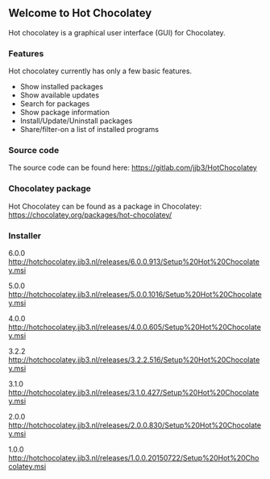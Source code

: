 ## Welcome to Hot Chocolatey

Hot chocolatey is a graphical user interface (GUI) for Chocolatey. 


### Features

Hot chocolatey currently has only a few basic features.

* Show installed packages
* Show available updates
* Search for packages
* Show package information
* Install/Update/Uninstall packages
* Share/filter-on a list of installed programs


### Source code

The source code can be found here: https://gitlab.com/jjb3/HotChocolatey

### Chocolatey package

Hot Chocolatey can be found as a package in Chocolatey: https://chocolatey.org/packages/hot-chocolatey/

### Installer

6.0.0 http://hotchocolatey.jjb3.nl/releases/6.0.0.913/Setup%20Hot%20Chocolatey.msi

5.0.0 http://hotchocolatey.jjb3.nl/releases/5.0.0.1016/Setup%20Hot%20Chocolatey.msi

4.0.0 http://hotchocolatey.jjb3.nl/releases/4.0.0.605/Setup%20Hot%20Chocolatey.msi

3.2.2 http://hotchocolatey.jjb3.nl/releases/3.2.2.516/Setup%20Hot%20Chocolatey.msi

3.1.0 http://hotchocolatey.jjb3.nl/releases/3.1.0.427/Setup%20Hot%20Chocolatey.msi

2.0.0 http://hotchocolatey.jjb3.nl/releases/2.0.0.830/Setup%20Hot%20Chocolatey.msi

1.0.0 http://hotchocolatey.jjb3.nl/releases/1.0.0.20150722/Setup%20Hot%20Chocolatey.msi